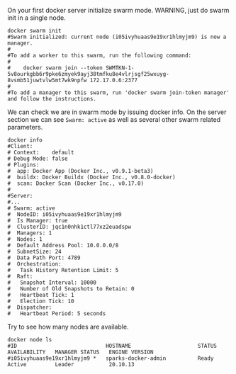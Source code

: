 On your first docker server initialize swarm mode. WARNING, just do swarm init in a single node.

```shell
docker swarm init
#Swarm initialized: current node (i05ivyhuaas9e19xr1hlmyjm9) is now a manager.
#
#To add a worker to this swarm, run the following command:
#
#    docker swarm join --token SWMTKN-1-5v8ourkgbb6r9pke6zmyek9ayj38tmfku8e4vlrjsgf25wxuyg-8vsmb51juwtvlw5mt7wk9npfw 172.17.0.6:2377
#
#To add a manager to this swarm, run 'docker swarm join-token manager' and follow the instructions.
```

We can check we are in swarm mode by issuing docker info. On the server section we can see `Swarm: active` as well
as several other swarm related parameters.

```shell
docker info
#Client:
# Context:    default
# Debug Mode: false
# Plugins:
#  app: Docker App (Docker Inc., v0.9.1-beta3)
#  buildx: Docker Buildx (Docker Inc., v0.8.0-docker)
#  scan: Docker Scan (Docker Inc., v0.17.0)
#
#Server:
#...
# Swarm: active
#  NodeID: i05ivyhuaas9e19xr1hlmyjm9
#  Is Manager: true
#  ClusterID: jqc1n0nhk1ctl77xz2euadspw
#  Managers: 1
#  Nodes: 1
#  Default Address Pool: 10.0.0.0/8  
#  SubnetSize: 24
#  Data Path Port: 4789
#  Orchestration:
#   Task History Retention Limit: 5
#  Raft:
#   Snapshot Interval: 10000
#   Number of Old Snapshots to Retain: 0
#   Heartbeat Tick: 1
#   Election Tick: 10
#  Dispatcher:
#   Heartbeat Period: 5 seconds

```

Try to see how many nodes are available.

```shell
docker node ls
#ID                            HOSTNAME                     STATUS    AVAILABILITY   MANAGER STATUS   ENGINE VERSION
#i05ivyhuaas9e19xr1hlmyjm9 *   sparks-docker-admin          Ready     Active         Leader           20.10.13
```